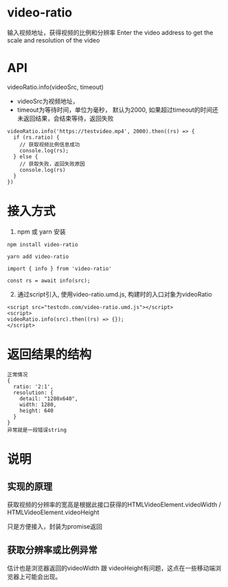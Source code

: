 # video-ratio
输入视频地址，获得视频的比例和分辨率
Enter the video address to get the scale and resolution of the video
# API
videoRatio.info(videoSrc, timeout)
- videoSrc为视频地址，
- timeout为等待时间，单位为毫秒， 默认为2000, 如果超过timeout的时间还未返回结果，会结束等待，返回失败

```
videoRatio.info('https://testvideo.mp4', 2000).then((rs) => {
  if (rs.ratio) {
    // 获取视频比例信息成功
    console.log(rs);
  } else {
    // 获取失败，返回失败原因
    console.log(rs)
  }
})
```

# 接入方式
1. npm 或 yarn 安装
```
npm install video-ratio

yarn add video-ratio
```

```
import { info } from 'video-ratio'

const rs = await info(src);

```

2. 通过script引入, 使用video-ratio.umd.js, 构建时的入口对象为videoRatio
```
<script src="testcdn.com/video-ratio.umd.js"></script>
<script>
videoRatio.info(src).then((rs) => {});
</script>
```

# 返回结果的结构
```
正常情况
{
  ratio: '2:1',
  resolution: {
    detail: "1280x640",
    width: 1280,
    height: 640
  }
}
异常就是一段错误string
```

# 说明
## 实现的原理
获取视频的分辨率的宽高是根据此接口获得的HTMLVideoElement.videoWidth / HTMLVideoElement.videoHeight

只是方便接入，封装为promise返回

## 获取分辨率或比例异常
估计也是浏览器返回的videoWidth 跟 videoHeight有问题，这点在一些移动端浏览器上可能会出现。

